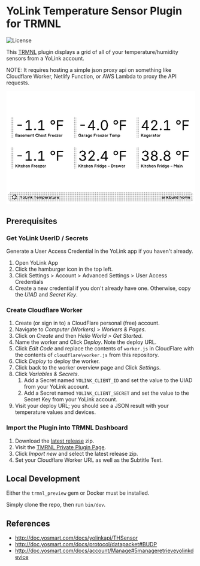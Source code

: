 # YoLink Temperature Sensor Plugin for TRMNL

![License](https://img.shields.io/badge/license-MIT-blue.svg)

This [TRMNL](https://usetrmnl.com/) plugin displays a grid of all of your temperature/humidity sensors from a YoLink account.  

NOTE: It requires hosting a simple json proxy api on something like Cloudflare Worker, Netlify Function, or AWS Lambda to proxy the API requests.

![Preview of TRMNL dashboard](preview.png)

## Prerequisites

### Get YoLink UserID / Secrets
Generate a User Access Credential in the YoLink app if you haven't already.
1. Open YoLink App
1. Click the hamburger icon in the top left.
1. Click Settings > Account > Advanced Settings > User Access Credentials
1. Create a new credential if you don't already have one.  Otherwise, copy the *UIAD* and *Secret Key*.

### Create Cloudflare Worker
1. Create (or sign in to) a CloudFlare personal (free) account.
1. Navigate to *Computer (Workers) > Workers & Pages*.
1. Click on *Create* and then *Hello World > Get Started*.
1. Name the worker and Click *Deploy*.  Note the deploy URL.
1. Click *Edit Code* and replace the contents of `worker.js` in CloudFlare with the contents of `cloudflare\worker.js` from this repository.
1. Click *Deploy* to deploy the worker.
1. Click back to the worker overview page and Click *Settings*.
1. Click *Variables & Secrets*.
    1. Add a Secret named `YOLINK_CLIENT_ID` and set the value to the UIAD from your YoLink account.
    1. Add a Secret named `YOLINK_CLIENT_SECRET` and set the value to the Secret Key from your YoLink account.
1. Visit your deploy URL; you should see a JSON result with your temperature values and devices.

### Import the Plugin into TRMNL Dashboard
1. Download the [latest release](https://github.com/erikbuild/trmnl-yolink-temperature/releases) zip.
1. Visit the [TMRNL Private Plugin Page](https://usetrmnl.com/plugin_settings?keyname=private_plugin).
1. Click *Import new* and select the latest release zip.
1. Set your Cloudflare Worker URL as well as the Subtitle Text.

## Local Development

Either the `trmnl_preview` gem or Docker must be installed.

Simply clone the repo, then run `bin/dev`.

## References
- http://doc.yosmart.com/docs/yolinkapi/THSensor
- http://doc.yosmart.com/docs/protocol/datapacket#BUDP
- http://doc.yosmart.com/docs/account/Manage#5manageretrieveyolinkdevice